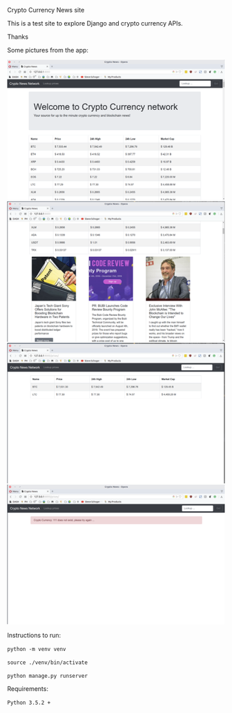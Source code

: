 Crypto Currency News site

This is a test site to explore Django and crypto currency APIs.

Thanks

Some pictures from the app:

![1](https://github.com/laith43d/cryptocurrencynews/blob/master/1.png)
![1](https://github.com/laith43d/cryptocurrencynews/blob/master/2.png)
![1](https://github.com/laith43d/cryptocurrencynews/blob/master/3.png)
![1](https://github.com/laith43d/cryptocurrencynews/blob/master/4.png)


Instructions to run:

`python -m venv venv`

`source ./venv/bin/activate`

`python manage.py runserver`

Requirements:

`Python 3.5.2 +`